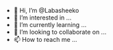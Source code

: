- 👋 Hi, I’m @Labasheeko
- 👀 I’m interested in ...
- 🌱 I’m currently learning ...
- 💞️ I’m looking to collaborate on ...
- 📫 How to reach me ...

<!---
Labasheeko/Labasheeko is a ✨ special ✨ repository because its `README.md` (this file) appears on your GitHub profile.
You can click the Preview link to take a look at your changes.
--->
